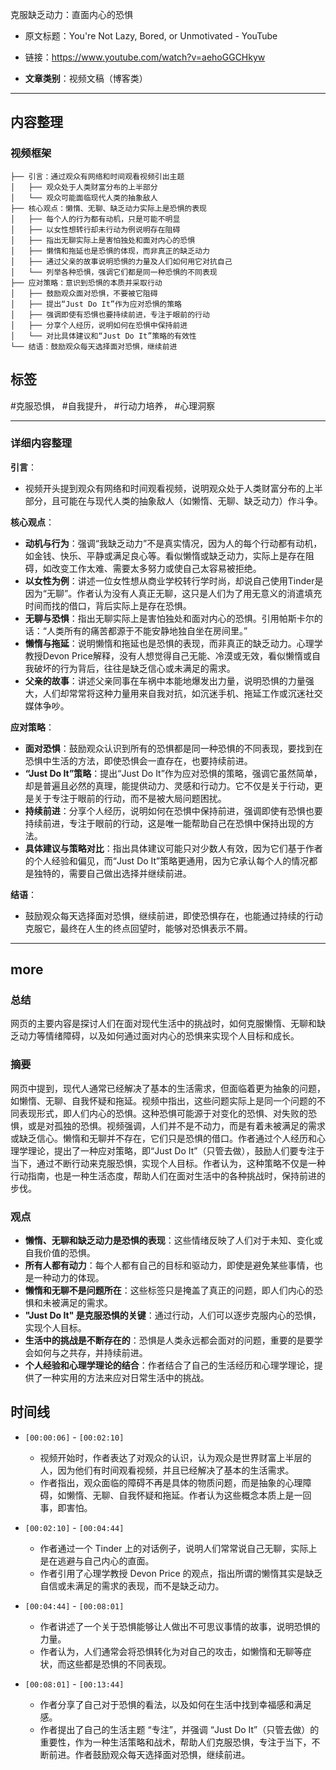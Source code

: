 克服缺乏动力：直面内心的恐惧
- 原文标题：You're Not Lazy, Bored, or Unmotivated - YouTube 
- 链接：https://www.youtube.com/watch?v=aehoGGCHkyw 

- **文章类别**：视频文稿（博客类）

---

## 内容整理

### 视频框架
```
├── 引言：通过观众有网络和时间观看视频引出主题
│   ├── 观众处于人类财富分布的上半部分
│   └── 观众可能面临现代人类的抽象敌人
├── 核心观点：懒惰、无聊、缺乏动力实际上是恐惧的表现
│   ├── 每个人的行为都有动机，只是可能不明显
│   ├── 以女性想转行却未行动为例说明存在阻碍
│   ├── 指出无聊实际上是害怕独处和面对内心的恐惧
│   ├── 懒惰和拖延也是恐惧的体现，而非真正的缺乏动力
│   ├── 通过父亲的故事说明恐惧的力量及人们如何用它对抗自己
│   └── 列举各种恐惧，强调它们都是同一种恐惧的不同表现
├── 应对策略：意识到恐惧的本质并采取行动
│   ├── 鼓励观众面对恐惧，不要被它阻碍
│   ├── 提出“Just Do It”作为应对恐惧的策略
│   ├── 强调即使有恐惧也要持续前进，专注于眼前的行动
│   ├── 分享个人经历，说明如何在恐惧中保持前进
│   └── 对比具体建议和“Just Do It”策略的有效性
└── 结语：鼓励观众每天选择面对恐惧，继续前进
```

## 标签

#克服恐惧， #自我提升， #行动力培养， #心理洞察

---

### 详细内容整理

**引言**：
- 视频开头提到观众有网络和时间观看视频，说明观众处于人类财富分布的上半部分，且可能在与现代人类的抽象敌人（如懒惰、无聊、缺乏动力）作斗争。

**核心观点**：
- **动机与行为**：强调“我缺乏动力”不是真实情况，因为人的每个行动都有动机，如金钱、快乐、平静或满足良心等。看似懒惰或缺乏动力，实际上是存在阻碍，如改变工作太难、需要太多努力或使自己太容易被拒绝。
- **以女性为例**：讲述一位女性想从商业学校转行学时尚，却说自己使用Tinder是因为“无聊”。作者认为没有人真正无聊，这只是人们为了用无意义的消遣填充时间而找的借口，背后实际上是存在恐惧。
- **无聊与恐惧**：指出无聊实际上是害怕独处和面对内心的恐惧。引用帕斯卡尔的话：“人类所有的痛苦都源于不能安静地独自坐在房间里。”
- **懒惰与拖延**：说明懒惰和拖延也是恐惧的表现，而非真正的缺乏动力。心理学教授Devon Price解释，没有人想觉得自己无能、冷漠或无效，看似懒惰或自我破坏的行为背后，往往是缺乏信心或未满足的需求。
- **父亲的故事**：讲述父亲同事在车祸中本能地爆发出力量，说明恐惧的力量强大，人们却常常将这种力量用来自我对抗，如沉迷手机、拖延工作或沉迷社交媒体争吵。

**应对策略**：
- **面对恐惧**：鼓励观众认识到所有的恐惧都是同一种恐惧的不同表现，要找到在恐惧中生活的方法，即使恐惧会一直存在，也要持续前进。
- **“Just Do It”策略**：提出“Just Do It”作为应对恐惧的策略，强调它虽然简单，却是普遍且必然的真理，能提供动力、灵感和行动力。它不仅是关于行动，更是关于专注于眼前的行动，而不是被大局问题困扰。
- **持续前进**：分享个人经历，说明如何在恐惧中保持前进，强调即使有恐惧也要持续前进，专注于眼前的行动，这是唯一能帮助自己在恐惧中保持出现的方法。
- **具体建议与策略对比**：指出具体建议可能只对少数人有效，因为它们基于作者的个人经验和偏见，而“Just Do It”策略更通用，因为它承认每个人的情况都是独特的，需要自己做出选择并继续前进。

**结语**：
- 鼓励观众每天选择面对恐惧，继续前进，即使恐惧存在，也能通过持续的行动克服它，最终在人生的终点回望时，能够对恐惧表示不屑。

---

## more

### 总结

网页的主要内容是探讨人们在面对现代生活中的挑战时，如何克服懒惰、无聊和缺乏动力等情绪障碍，以及如何通过面对内心的恐惧来实现个人目标和成长。

### 摘要

网页中提到，现代人通常已经解决了基本的生活需求，但面临着更为抽象的问题，如懒惰、无聊、自我怀疑和拖延。视频中指出，这些问题实际上是同一个问题的不同表现形式，即人们内心的恐惧。这种恐惧可能源于对变化的恐惧、对失败的恐惧，或是对孤独的恐惧。视频强调，人们并不是不动力，而是有着未被满足的需求或缺乏信心。懒惰和无聊并不存在，它们只是恐惧的借口。作者通过个人经历和心理学理论，提出了一种应对策略，即“Just Do It”（只管去做），鼓励人们要专注于当下，通过不断行动来克服恐惧，实现个人目标。作者认为，这种策略不仅是一种行动指南，也是一种生活态度，帮助人们在面对生活中的各种挑战时，保持前进的步伐。

### 观点

- **懒惰、无聊和缺乏动力是恐惧的表现**：这些情绪反映了人们对于未知、变化或自我价值的恐惧。
- **所有人都有动力**：每个人都有自己的目标和驱动力，即使是避免某些事情，也是一种动力的体现。
- **懒惰和无聊不是问题所在**：这些标签只是掩盖了真正的问题，即人们内心的恐惧和未被满足的需求。
- **"Just Do It" 是克服恐惧的关键**：通过行动，人们可以逐步克服内心的恐惧，实现个人目标。
- **生活中的挑战是不断存在的**：恐惧是人类永远都会面对的问题，重要的是要学会如何与之共存，并持续前进。
- **个人经验和心理学理论的结合**：作者结合了自己的生活经历和心理学理论，提供了一种实用的方法来应对日常生活中的挑战。

## 时间线

- `[00:00:06]` - `[00:02:10]`
    - 视频开始时，作者表达了对观众的认识，认为观众是世界财富上半层的人，因为他们有时间观看视频，并且已经解决了基本的生活需求。
    - 作者指出，观众面临的障碍不再是具体的物质问题，而是抽象的心理障碍，如懒惰、无聊、自我怀疑和拖延。作者认为这些概念本质上是一回事，即害怕。

- `[00:02:10]` - `[00:04:44]`
    - 作者通过一个 Tinder 上的对话例子，说明人们常常说自己无聊，实际上是在逃避与自己内心的直面。
    - 作者引用了心理学教授 Devon Price 的观点，指出所谓的懒惰其实是缺乏自信或未满足的需求的表现，而不是缺乏动力。

- `[00:04:44]` - `[00:08:01]`
    - 作者讲述了一个关于恐惧能够让人做出不可思议事情的故事，说明恐惧的力量。
    - 作者认为，人们通常会将恐惧转化为对自己的攻击，如懒惰和无聊等症状，而这些都是恐惧的不同表现。

- `[00:08:01]` - `[00:13:44]`
    - 作者分享了自己对于恐惧的看法，以及如何在生活中找到幸福感和满足感。
    - 作者提出了自己的生活主题 “专注”，并强调 “Just Do It”（只管去做）的重要性，作为一种生活策略和战术，帮助人们克服恐惧，专注于当下，不断前进。作者鼓励观众每天选择面对恐惧，继续前进。